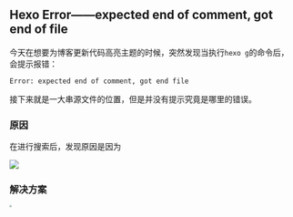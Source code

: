 ## Hexo Error——expected end of comment, got end of file

今天在想要为博客更新代码高亮主题的时候，突然发现当执行`hexo g`的命令后，会提示报错：

```shell
Error: expected end of comment, got end file
```

接下来就是一大串源文件的位置，但是并没有提示究竟是哪里的错误。

### 原因

在进行搜索后，发现原因是因为

![](https://raw.githubusercontent.com/HurleyJames/ImageHosting/master/hexo.png)

### 解决方案

<img src="https://raw.githubusercontent.com/HurleyJames/ImageHosting/master/w.png" style="zoom:25%;" />


